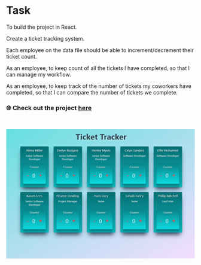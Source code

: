 # Task

To build the project in React.

Create a ticket tracking system.

Each employee on the data file should be able to increment/decrement their ticket count.

As an employee, to keep count of all the tickets I have completed, so that I can manage my workflow.

As an employee, to keep track of the number of tickets my coworkers have completed, so that I can compare the number of tickets we complete.

### 🌐 Check out the project [here](https://ticket-tracker-af832.web.app)

<br>

![ticket tracker](./src/ticket-tracker.png)
